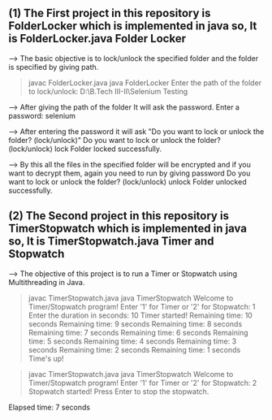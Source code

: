 (1) The First project in this repository is FolderLocker which is implemented in java
so, It is FolderLocker.java
Folder Locker
------------
--> The basic objective is to lock/unlock the specified folder
and the folder is specified by giving path.
> javac FolderLocker.java
> java FolderLocker
Enter the path of the folder to lock/unlock:
D:\B.Tech III-II\Selenium Testing

--> After giving the path of the folder It will ask the password.
Enter a password:
selenium

--> After entering the password it will ask "Do you want to lock or unlock the folder? (lock/unlock)"
Do you want to lock or unlock the folder? (lock/unlock)
lock
Folder locked successfully.

--> By this all the files in the specified folder will be encrypted and if you want to decrypt them, again you need to run
by giving password
Do you want to lock or unlock the folder? (lock/unlock)
unlock
Folder unlocked successfully.

(2) The Second project in this repository is TimerStopwatch which is implemented in java
so, It is TimerStopwatch.java
Timer and Stopwatch
-------------------
--> The objective of this project is to run a Timer or Stopwatch using Multithreading in Java.
> javac TimerStopwatch.java
> java TimerStopwatch
Welcome to Timer/Stopwatch program!
Enter '1' for Timer or '2' for Stopwatch:
1
Enter the duration in seconds:
10
Timer started!
Remaining time: 10 seconds
Remaining time: 9 seconds
Remaining time: 8 seconds
Remaining time: 7 seconds
Remaining time: 6 seconds
Remaining time: 5 seconds
Remaining time: 4 seconds
Remaining time: 3 seconds
Remaining time: 2 seconds
Remaining time: 1 seconds
Time's up!

> javac TimerStopwatch.java
> java TimerStopwatch
Welcome to Timer/Stopwatch program!
Enter '1' for Timer or '2' for Stopwatch:
2
Stopwatch started!
Press Enter to stop the stopwatch.

Elapsed time: 7 seconds
